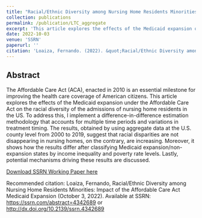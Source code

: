 ```yaml
---
title: "Racial/Ethnic Diversity among Nursing Home Residents Minorities: Impact of the Affordable Care Act Medicaid Expansion"
collection: publications
permalink: /publication/LTC_aggregate
excerpt: 'This article explores the effects of the Medicaid expansion on the racial diversity of the admissions of nursing home residents in the US.'
date: 2022-10-03
venue: 'SSRN'
paperurl: ''
citation: 'Loaiza, Fernando. (2022). &quot;Racial/Ethnic Diversity among Nursing Home Residents Minorities: Impact of the Affordable Care Act Medicaid Expansion.&quot; .'
---
```


## Abstract

The Affordable Care Act (ACA), enacted in 2010 is an essential milestone for improving the health care coverage of American citizens. This article explores the effects of the Medicaid expansion under the Affordable Care Act on the racial diversity of the admissions of nursing home residents in the US. To address this, I implement a difference-in-difference estimation methodology that accounts for multiple time periods and variations in treatment timing. The results, obtained by using aggregate data at the U.S. county level from 2000 to 2019, suggest that racial disparities are not disappearing in nursing homes, on the contrary, are increasing. Moreover, it shows how the results differ after classifying Medicaid expansion/non-expansion states by income inequality and poverty rate levels. Lastly, potential mechanisms driving these results are discussed.

[Download SSRN Working Paper here](https://papers.ssrn.com/sol3/papers.cfm?abstract_id=4342689)

Recommended citation:
Loaiza, Fernando, Racial/Ethnic Diversity among Nursing Home Residents Minorities: Impact of the Affordable Care Act Medicaid Expansion (October 3, 2022). Available at SSRN: https://ssrn.com/abstract=4342689 or http://dx.doi.org/10.2139/ssrn.4342689
